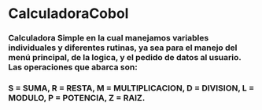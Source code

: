 # CalculadoraCobol
### Calculadora Simple en la cual manejamos variables individuales y diferentes rutinas, ya sea para el manejo del menú principal, de la logica, y el pedido de datos al usuario. Las operaciones que abarca son: 

### S = SUMA, R = RESTA, M = MULTIPLICACION, D = DIVISION, L = MODULO, P = POTENCIA, Z = RAIZ.
          
